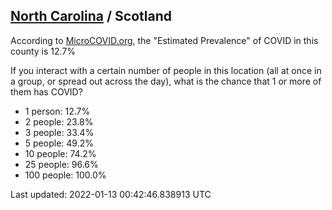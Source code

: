
## [North Carolina](/united-states/north-carolina) / Scotland

According to [MicroCOVID.org](http://microcovid.org),
the "Estimated Prevalence" of COVID in this county is 12.7%

If you interact with a certain number of people in this location
(all at once in a group, or spread out across the day), what is the chance that
1 or more of them has COVID?

- 1 person: 12.7%
- 2 people: 23.8%
- 3 people: 33.4%
- 5 people: 49.2%
- 10 people: 74.2%
- 25 people: 96.6%
- 100 people: 100.0%

Last updated: 2022-01-13 00:42:46.838913 UTC

